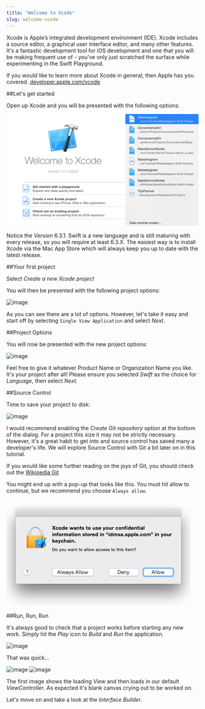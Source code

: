 ```yaml
---
title: "Welcome to Xcode"
slug: welcome-xcode
---     
```


Xcode is Apple’s integrated development environment (IDE). Xcode includes a source editor, a graphical user interface editor, and many other features. 
It's a fantastic development tool for iOS development and one that you will be making frequent use of - you've only just scratched the surface while 
experimenting in the Swift Playground.

If you would like to learn more about Xcode in general, then Apple has you covered. [developer.apple.com/xcode](https://developer.apple.com/xcode/)

##Let's get started

Open up Xcode and you will be presented with the following options:

![image](xcode_started_1.png)

Notice the *Version* 6.3.1. Swift is a new language and is still maturing with every release, so you will require at least 6.3.X.
The easiest way is to install Xcode via the Mac App Store which will always keep you up to date with the latest release.

##Your first project

Select *Create a new Xcode project*

You will then be presented with the following project options:

![image](xcode_started_2.png)

As you can see there are a lot of options. However, let's take it easy and start off by selecting `Single View Application` and select *Next*.

##Project Options

You will now be presented with the new project options:

![image](xcode_project.png)

Feel free to give it whatever Product Name or Organization Name you like. It's your project after all! 
Please ensure you selected *Swift* as the choice for *Language*, then select *Next*.

##Source Control

Time to save your project to disk:

![image](xcode_project_2.png)

I would recommend enabling the *Create Git repository* option at the bottom of the dialog.  For a project this size it may not be strictly necessary. However, it's a great habit to get into
and source control has saved many a developer's life.  We will explore Source Control with Git a bit later on in this tutorial.

If you would like some further reading on the joys of Git, you should check out the [Wikipedia Git](http://en.wikipedia.org/wiki/Git_%28software%29)

You might end up with a pop-up that looks like this. You must hit allow to continue, but we recommend you choose `Always allow`.

![image](xcode_permission_popup.png)

##Run, Run, Run

It's always good to check that a project works before starting any new work. Simply hit the *Play* icon to *Build* and *Run* the application.

![image](xcode_run.png)

That was quick...

![image](simulator_1.png) ![image](simulator_2.png)

The first image shows the loading *View* and then loads in our default *ViewController*. As expected it's blank canvas crying out to be worked on.

Let's move on and take a look at the *Interface Builder*.
